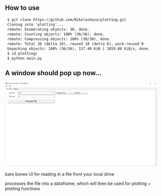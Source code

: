 ## How to use
```
 $ git clone https://github.com/NikolasGazo/plotting.git
 Cloning into 'plotting'...
 remote: Enumerating objects: 36, done.
 remote: Counting objects: 100% (36/36), done.
 remote: Compressing objects: 100% (30/30), done.
 remote: Total 36 (delta 18), reused 18 (delta 6), pack-reused 0
 Unpacking objects: 100% (36/36), 137.40 KiB | 1019.00 KiB/s, done.
 $ cd plotting/
 $ python main.py
```
## A window should pop up now...
![Alt text](/screenshots/V1_opening.png?raw=true "Main pop-ip")


 bare bones UI for reading in a file from your local drive

 processes the file into a dataframe, which will then be used for plotting + plotting functions
